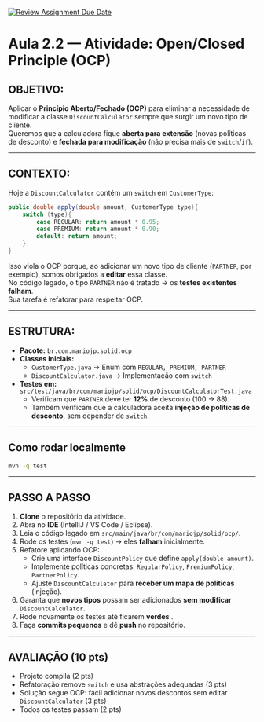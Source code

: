 [![Review Assignment Due Date](https://classroom.github.com/assets/deadline-readme-button-22041afd0340ce965d47ae6ef1cefeee28c7c493a6346c4f15d667ab976d596c.svg)](https://classroom.github.com/a/uhBuZyxk)
# Aula 2.2 — Atividade: Open/Closed Principle (OCP)

## OBJETIVO: 
Aplicar o **Princípio Aberto/Fechado (OCP)** para eliminar a necessidade de modificar a classe `DiscountCalculator` sempre que surgir um novo tipo de cliente.  
Queremos que a calculadora fique **aberta para extensão** (novas políticas de desconto) e **fechada para modificação** (não precisa mais de `switch`/`if`).

---

## CONTEXTO:
Hoje a `DiscountCalculator` contém um `switch` em `CustomerType`:
```java
public double apply(double amount, CustomerType type){
    switch (type){
        case REGULAR: return amount * 0.95;
        case PREMIUM: return amount * 0.90;
        default: return amount;
    }
}
```

Isso viola o OCP porque, ao adicionar um novo tipo de cliente (`PARTNER`, por exemplo), somos obrigados a **editar** essa classe.  
No código legado, o tipo `PARTNER` não é tratado → os **testes existentes falham**.  
Sua tarefa é refatorar para respeitar OCP.  

---

## ESTRUTURA:
- **Pacote:** `br.com.mariojp.solid.ocp`  
- **Classes iniciais:**
  - `CustomerType.java` → Enum com `REGULAR, PREMIUM, PARTNER`  
  - `DiscountCalculator.java` → Implementação com `switch`  
- **Testes em:** `src/test/java/br/com/mariojp/solid/ocp/DiscountCalculatorTest.java`  
  - Verificam que `PARTNER` deve ter **12%** de desconto (100 → 88).  
  - Também verificam que a calculadora aceita **injeção de políticas de desconto**, sem depender de `switch`.

---

## Como rodar localmente
```bash
mvn -q test
```

---

## PASSO A PASSO 
1. **Clone** o repositório da atividade.  
2. Abra no **IDE** (IntelliJ / VS Code / Eclipse).  
3. Leia o código legado em `src/main/java/br/com/mariojp/solid/ocp/`.  
4. Rode os testes (`mvn -q test`) → eles **falham** inicialmente.  
5. Refatore aplicando OCP:  
   - Crie uma interface `DiscountPolicy` que define `apply(double amount)`.  
   - Implemente políticas concretas: `RegularPolicy`, `PremiumPolicy`, `PartnerPolicy`.  
   - Ajuste `DiscountCalculator` para **receber um mapa de políticas** (injeção).  
6. Garanta que **novos tipos** possam ser adicionados **sem modificar** `DiscountCalculator`.  
7. Rode novamente os testes até ficarem **verdes** .  
8. Faça **commits pequenos** e dê **push** no repositório.  

---

## AVALIAÇÃO (10 pts)
- Projeto compila (2 pts)  
- Refatoração remove `switch` e usa abstrações adequadas (3 pts)  
- Solução segue OCP: fácil adicionar novos descontos sem editar `DiscountCalculator` (3 pts)  
- Todos os testes passam (2 pts)  
